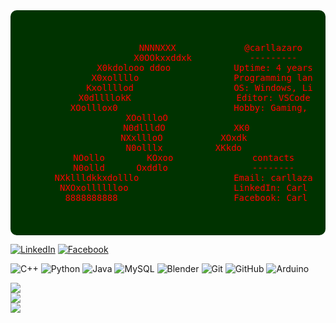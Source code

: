
<!-- ASCII Art Block -->
 <div style="background-color:#003300; color:red; padding:20px; border-radius:10px; font-family: 'Courier New', Courier, monospace; white-space: pre;">
    <pre style="text-align: center; margin: 0;">
                    NNNNXXX				@carllazaro
                  X0OOkxxddxk			---------
              X0kdolooo ddoo			Uptime: 4 years
             X0xollllo					Programming languages: Python, Java, C++, SQL
            Kxollllod					OS: Windows, Linux
          X0dllllokK					Editor: VSCode
         XOolllox0						Hobby: Gaming, Programming
        XOollloO				
       N0dllldO             XK0
      NXxllloO           XOxdk
      N0olllx          XKkdo
      NOollo        KOxoo				contacts
      N0olld      Oxddlo				--------
      NXkllldkkxdolllo					Email: carllazaro12345@gmail.com
       NXOxolllllloo					LinkedIn: Carl Lazaro - https://www.linkedin.com/in/carl-lazaro-603279333/
		8888888888						Facebook: Carl Lazaro
    </pre>
</div>

[![LinkedIn](https://img.shields.io/badge/LinkedIn-%230077B5.svg?style=for-the-badge&logo=linkedin&logoColor=white)](https://www.linkedin.com/in/carl-lazaro-603279333/)
[![Facebook](https://img.shields.io/badge/Facebook-%231877F2.svg?style=for-the-badge&logo=facebook&logoColor=white)](https://fb.com/carl.lazaro)

![C++](https://img.shields.io/badge/c++-%2300599C.svg?style=for-the-badge&logo=c%2B%2B&logoColor=white) ![Python](https://img.shields.io/badge/python-3670A0?style=for-the-badge&logo=python&logoColor=ffdd54) ![Java](https://img.shields.io/badge/java-%23ED8B00.svg?style=for-the-badge&logo=openjdk&logoColor=white) ![MySQL](https://img.shields.io/badge/mysql-4479A1.svg?style=for-the-badge&logo=mysql&logoColor=white) ![Blender](https://img.shields.io/badge/blender-%23F5792A.svg?style=for-the-badge&logo=blender&logoColor=white) ![Git](https://img.shields.io/badge/git-%23F05033.svg?style=for-the-badge&logo=git&logoColor=white) ![GitHub](https://img.shields.io/badge/github-%23121011.svg?style=for-the-badge&logo=github&logoColor=white) ![Arduino](https://img.shields.io/badge/-Arduino-00979D?style=for-the-badge&logo=Arduino&logoColor=white)

![](https://github-readme-stats.vercel.app/api?username=carllazaro&theme=transparent&hide_border=true&include_all_commits=true&count_private=true)<br/>
![](https://nirzak-streak-stats.vercel.app/?user=carllazaro&theme=transparent&hide_border=true)<br/>
![](https://github-readme-stats.vercel.app/api/top-langs/?username=carllazaro&theme=transparent&hide_border=true&include_all_commits=true&count_private=true&layout=compact)

<!-- Proudly created with GPRM ( https://gprm.itsvg.in ) -->
